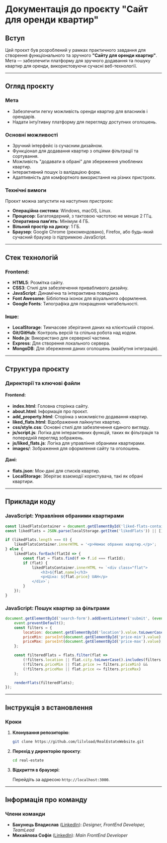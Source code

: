 # Документація до проєкту "Сайт для оренди квартир"
 
## Вступ

Цей проєкт був розроблений у рамках практичного завдання для створення функціонального та зручного **"Сайту для оренди квартир"**. Мета — забезпечити платформу для зручного додавання та пошуку квартир для оренди, використовуючи сучасні веб-технології.

---

## Огляд проєкту

### Мета

- Забезпечити легку можливість оренди квартир для власників і орендарів.
- Надати інтуїтивну платформу для перегляду доступних оголошень.

### Основні можливості

- Зручний інтерфейс із сучасним дизайном.
- Функціонал для додавання квартир з опціями фільтрації та сортування.
- Можливість "додавати в обрані" для збереження улюблених квартир.
- Інтерактивний пошук із валідацією форм.
- Адаптивність для комфортного використання на різних пристроях.

### Технічні вимоги

Проєкт можна запустити на наступних пристроях:
- **Операційна система**: Windows, macOS, Linux.
- **Процесор**: Багатоядерний, з тактовою частотою не менше 2 ГГц.
- **Оперативна пам’ять**: Мінімум 4 ГБ.
- **Вільний простір на диску**: 1 ГБ.
- **Браузер**: Google Chrome (рекомендовано), Firefox, або будь-який сучасний браузер із підтримкою JavaScript.

---

## Стек технологій

### Frontend:

- **HTML5**: Розмітка сайту.
- **CSS3**: Стилі для забезпечення привабливого дизайну.
- **JavaScript**: Динамічна та інтерактивна поведінка.
- **Font Awesome**: Бібліотека іконок для візуального оформлення.
- **Google Fonts**: Типографіка для покращення читабельності.

### Інше:

- **LocalStorage**: Тимчасове зберігання даних на клієнтській стороні.
- **Git/GitHub**: Контроль версій та спільна робота над кодом.
- **Node.js**: Використано для серверної частини.
- **Express**: Для створення локального сервера.
- **MongoDB**: Для збереження даних оголошень (майбутня інтеграція).

---

## Структура проєкту

### Директорії та ключові файли

#### **Frontend**:

- **index.html**: Головна сторінка сайту.
- **about.html**: Інформація про проєкт.
- **add_property.html**: Сторінка з можливістю додавання квартир.
- **liked_flats.html**: Відображення лайкнутих квартир.
- **css/style.css**: Основні стилі для забезпечення єдиного вигляду.
- **js/script.js**: Логіка для інтерактивних функцій, таких як фільтрація та попередній перегляд зображень.
- **js/liked_flats.js**: Логіка для управління обраними квартирами.
- **images/**: Зображення для оформлення сайту та оголошень.

#### **Дані**:

- **flats.json**: Мок-дані для списків квартир.
- **LocalStorage**: Зберігає взаємодії користувача, такі як обрані квартири.

---

## Приклади коду

### JavaScript: Управління обраними квартирами

```javascript
const likedFlatsContainer = document.getElementById('liked-flats-container');
const likedFlats = JSON.parse(localStorage.getItem('likedFlats')) || [];

if (likedFlats.length === 0) {
    likedFlatsContainer.innerHTML = '<p>Немає обраних квартир.</p>';
} else {
    likedFlats.forEach(flatId => {
        const flat = flats.find(f => f.id === flatId);
        if (flat) {
            likedFlatsContainer.innerHTML += `<div class="flat">
                <h3>${flat.name}</h3>
                <p>Ціна: ${flat.price} UAH</p>
            </div>`;
        }
    });
}
```

### JavaScript: Пошук квартир за фільтрами

```javascript
document.getElementById('search-form').addEventListener('submit', (event) => {
    event.preventDefault();
    const filters = {
        location: document.getElementById('location').value.toLowerCase(),
        priceMin: parseInt(document.getElementById('price-min').value),
        priceMax: parseInt(document.getElementById('price-max').value),
    };

    const filteredFlats = flats.filter(flat =>
        (!filters.location || flat.city.toLowerCase().includes(filters.location)) &&
        (!filters.priceMin || flat.price >= filters.priceMin) &&
        (!filters.priceMax || flat.price <= filters.priceMax)
    );

    renderFlats(filteredFlats);
});
```

---

## Інструкція з встановлення

### Кроки

1. **Клонування репозиторію**:

   ```bash
   git clone https://github.com/lilvload/RealEstateWebsite.git
   ```

2. **Перехід у директорію проєкту**:

   ```bash
   cd real-estate
   ```

3. **Відкриття в браузері**:

   Перейдіть за адресою `http://localhost:3000`.

---

## Інформація про команду

### Члени команди

- **Бакунець Владислав** ([LinkedIn](https://www.linkedin.com/in/vladyslav-bakunets-a5a621312)):
  *Designer, FrontEnd Developer, TeamLead*
- **Михайлова Софія** ([LinkedIn](https://linkedin.com/in/sofia-mykhailova-a29210334)):
  *Main FrontEnd Developer*
